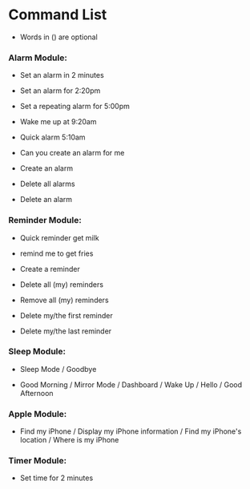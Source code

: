 # Command List

* Words in () are optional

### Alarm Module:

* Set an alarm in 2 minutes

* Set an alarm for 2:20pm

* Set a repeating alarm for 5:00pm

* Wake me up at 9:20am

* Quick alarm 5:10am

* Can you create an alarm for me

* Create an alarm

* Delete all alarms

* Delete an alarm

### Reminder Module:

* Quick reminder get milk

* remind me to get fries

* Create a reminder

* Delete all (my) reminders

* Remove all (my) reminders

* Delete my/the first reminder

* Delete my/the last reminder

### Sleep Module:

* Sleep Mode / Goodbye

* Good Morning / Mirror Mode / Dashboard / Wake Up / Hello / Good Afternoon

### Apple Module:

* Find my iPhone / Display my iPhone information / Find my iPhone's location / Where is my iPhone

### Timer Module:

* Set time for 2 minutes
